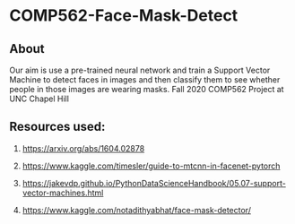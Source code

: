 # COMP562-Face-Mask-Detect

## About
Our aim is use a pre-trained neural network and train a Support Vector Machine to detect faces in images and then classify them to see whether people in those images are wearing masks.
Fall 2020 COMP562 Project at UNC Chapel Hill

## Resources used:

1. https://arxiv.org/abs/1604.02878

2. https://www.kaggle.com/timesler/guide-to-mtcnn-in-facenet-pytorch

3. https://jakevdp.github.io/PythonDataScienceHandbook/05.07-support-vector-machines.html

4. https://www.kaggle.com/notadithyabhat/face-mask-detector/

